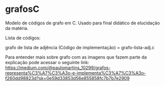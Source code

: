 # grafosC
Modelo de códigos de grafo em C. Usado para final didático de elucidação da matéria.    

Lista de códigos:

grafo de lista de adjência (Código de implementação) = grafo-lista-adj.c 

Para entender mais sobre grafo com as imagens que fazem parte da explicação pode acessar o seguinte link:
https://medium.com/@paulomartins_10299/grafos-representa%C3%A7%C3%A3o-e-implementa%C3%A7%C3%A3o-f260dd98823d?sk=0e59d33853d56e855858fc7b7b7e2909

